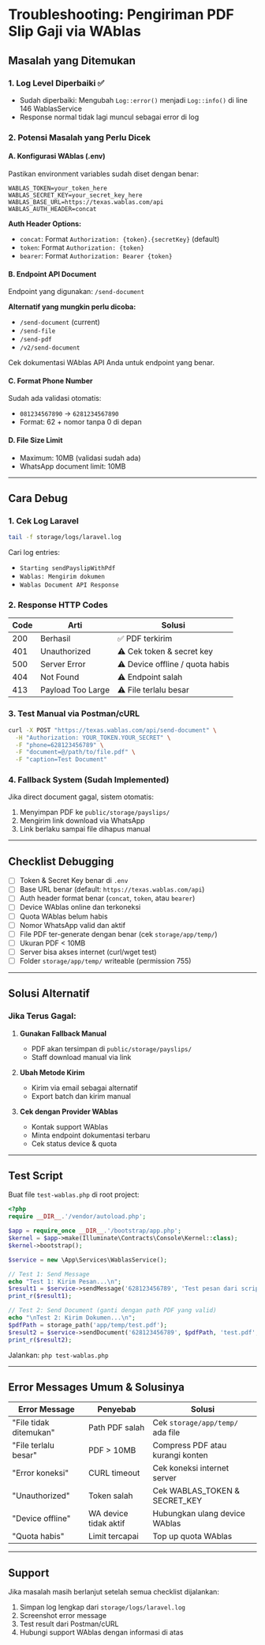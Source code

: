 # Troubleshooting: Pengiriman PDF Slip Gaji via WAblas

## Masalah yang Ditemukan

### 1. **Log Level Diperbaiki** ✅

-   Sudah diperbaiki: Mengubah `Log::error()` menjadi `Log::info()` di line 146 WablasService
-   Response normal tidak lagi muncul sebagai error di log

### 2. **Potensi Masalah yang Perlu Dicek**

#### A. Konfigurasi WAblas (.env)

Pastikan environment variables sudah diset dengan benar:

```env
WABLAS_TOKEN=your_token_here
WABLAS_SECRET_KEY=your_secret_key_here
WABLAS_BASE_URL=https://texas.wablas.com/api
WABLAS_AUTH_HEADER=concat
```

**Auth Header Options:**

-   `concat`: Format `Authorization: {token}.{secretKey}` (default)
-   `token`: Format `Authorization: {token}`
-   `bearer`: Format `Authorization: Bearer {token}`

#### B. Endpoint API Document

Endpoint yang digunakan: `/send-document`

**Alternatif yang mungkin perlu dicoba:**

-   `/send-document` (current)
-   `/send-file`
-   `/send-pdf`
-   `/v2/send-document`

Cek dokumentasi WAblas API Anda untuk endpoint yang benar.

#### C. Format Phone Number

Sudah ada validasi otomatis:

-   `081234567890` → `6281234567890`
-   Format: 62 + nomor tanpa 0 di depan

#### D. File Size Limit

-   Maximum: 10MB (validasi sudah ada)
-   WhatsApp document limit: 10MB

---

## Cara Debug

### 1. Cek Log Laravel

```bash
tail -f storage/logs/laravel.log
```

Cari log entries:

-   `Starting sendPayslipWithPdf`
-   `Wablas: Mengirim dokumen`
-   `Wablas Document API Response`

### 2. Response HTTP Codes

| Code | Arti              | Solusi                          |
| ---- | ----------------- | ------------------------------- |
| 200  | Berhasil          | ✅ PDF terkirim                 |
| 401  | Unauthorized      | ⚠️ Cek token & secret key       |
| 500  | Server Error      | ⚠️ Device offline / quota habis |
| 404  | Not Found         | ⚠️ Endpoint salah               |
| 413  | Payload Too Large | ⚠️ File terlalu besar           |

### 3. Test Manual via Postman/cURL

```bash
curl -X POST "https://texas.wablas.com/api/send-document" \
  -H "Authorization: YOUR_TOKEN.YOUR_SECRET" \
  -F "phone=628123456789" \
  -F "document=@/path/to/file.pdf" \
  -F "caption=Test Document"
```

### 4. Fallback System (Sudah Implemented)

Jika direct document gagal, sistem otomatis:

1. Menyimpan PDF ke `public/storage/payslips/`
2. Mengirim link download via WhatsApp
3. Link berlaku sampai file dihapus manual

---

## Checklist Debugging

-   [ ] Token & Secret Key benar di `.env`
-   [ ] Base URL benar (default: `https://texas.wablas.com/api`)
-   [ ] Auth header format benar (`concat`, `token`, atau `bearer`)
-   [ ] Device WAblas online dan terkoneksi
-   [ ] Quota WAblas belum habis
-   [ ] Nomor WhatsApp valid dan aktif
-   [ ] File PDF ter-generate dengan benar (cek `storage/app/temp/`)
-   [ ] Ukuran PDF < 10MB
-   [ ] Server bisa akses internet (curl/wget test)
-   [ ] Folder `storage/app/temp/` writeable (permission 755)

---

## Solusi Alternatif

### Jika Terus Gagal:

1. **Gunakan Fallback Manual**

    - PDF akan tersimpan di `public/storage/payslips/`
    - Staff download manual via link

2. **Ubah Metode Kirim**

    - Kirim via email sebagai alternatif
    - Export batch dan kirim manual

3. **Cek dengan Provider WAblas**
    - Kontak support WAblas
    - Minta endpoint dokumentasi terbaru
    - Cek status device & quota

---

## Test Script

Buat file `test-wablas.php` di root project:

```php
<?php
require __DIR__.'/vendor/autoload.php';

$app = require_once __DIR__.'/bootstrap/app.php';
$kernel = $app->make(Illuminate\Contracts\Console\Kernel::class);
$kernel->bootstrap();

$service = new \App\Services\WablasService();

// Test 1: Send Message
echo "Test 1: Kirim Pesan...\n";
$result1 = $service->sendMessage('628123456789', 'Test pesan dari script');
print_r($result1);

// Test 2: Send Document (ganti dengan path PDF yang valid)
echo "\nTest 2: Kirim Dokumen...\n";
$pdfPath = storage_path('app/temp/test.pdf');
$result2 = $service->sendDocument('628123456789', $pdfPath, 'test.pdf', 'Test caption');
print_r($result2);
```

Jalankan: `php test-wablas.php`

---

## Error Messages Umum & Solusinya

| Error Message          | Penyebab              | Solusi                           |
| ---------------------- | --------------------- | -------------------------------- |
| "File tidak ditemukan" | Path PDF salah        | Cek `storage/app/temp/` ada file |
| "File terlalu besar"   | PDF > 10MB            | Compress PDF atau kurangi konten |
| "Error koneksi"        | CURL timeout          | Cek koneksi internet server      |
| "Unauthorized"         | Token salah           | Cek WABLAS_TOKEN & SECRET_KEY    |
| "Device offline"       | WA device tidak aktif | Hubungkan ulang device WAblas    |
| "Quota habis"          | Limit tercapai        | Top up quota WAblas              |

---

## Support

Jika masalah masih berlanjut setelah semua checklist dijalankan:

1. Simpan log lengkap dari `storage/logs/laravel.log`
2. Screenshot error message
3. Test result dari Postman/cURL
4. Hubungi support WAblas dengan informasi di atas
